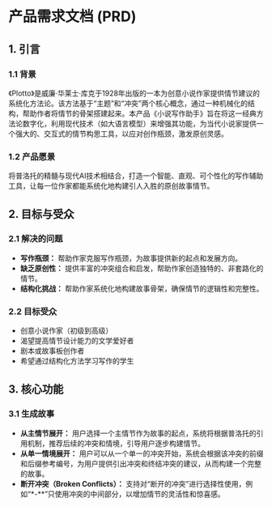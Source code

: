 # **产品需求文档 (PRD)**

## **1. 引言**

### **1.1 背景**

《Plotto》是威廉·华莱士·库克于1928年出版的一本为创意小说作家提供情节建议的系统化方法论。该方法基于“主题”和“冲突”两个核心概念，通过一种机械化的结构，帮助作者将情节的骨架搭建起来。本产品《小说写作助手》旨在将这一经典方法论数字化，利用现代技术（如大语言模型）来增强其功能，为当代小说家提供一个强大的、交互式的情节构思工具，以应对创作瓶颈，激发原创灵感。

### **1.2 产品愿景**

将普洛托的精髓与现代AI技术相结合，打造一个智能、直观、可个性化的写作辅助工具，让每一位作家都能系统化地构建引人入胜的原创故事情节。

## **2. 目标与受众**

### **2.1 解决的问题**

* **写作瓶颈：** 帮助作家克服写作瓶颈，为故事提供新的起点和发展方向。  
* **缺乏原创性：** 提供丰富的冲突组合和启发，帮助作家创造独特的、非套路化的情节。  
* **结构化挑战：** 帮助作家系统化地构建故事骨架，确保情节的逻辑性和完整性。

### **2.2 目标受众**

* 创意小说作家（初级到高级）  
* 渴望提高情节设计能力的文学爱好者  
* 剧本或故事板创作者  
* 希望通过结构化方法学习写作的学生

## **3. 核心功能**

### **3.1 生成故事**

* **从主情节展开：** 用户选择一个主情节作为故事的起点，系统将根据普洛托的引用机制，推荐后续的冲突和情境，引导用户逐步构建情节。  
* **从单一情境展开：** 用户可以从一个单一的冲突开始，系统会根据该冲突的前缀和后缀参考编号，为用户提供引出冲突和终结冲突的建议，从而构建一个完整的故事。  
* **断开冲突（Broken Conflicts）：** 支持对“断开的冲突”进行选择性使用，例如“\*-\*\*”只使用冲突的中间部分，以增加情节的灵活性和惊喜感。

